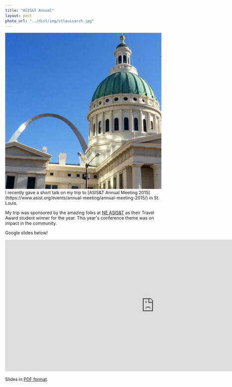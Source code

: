 ```yaml
---
title: "ASIS&T Annual"
layout: post
photo_url: "../dist/img/stlouisarch.jpg"
---
```



<img src="/dist/img/stlouisarch.jpg" alt="St. Louis Arch and Old Courthouse" class="image-right">
I recently gave a short talk on my trip to [ASIS&T Annual Meeting 2015](https://www.asist.org/events/annual-meeting/annual-meeting-2015/) in St. Louis.  

My trip was sponsored by the amazing folks at [NE ASIS&T](http://neasist.org/) as their Travel Award student winner for the year. This year's conference theme was on impact in the community.  

Google slides below!

<iframe src="https://docs.google.com/presentation/d/1inQhsnZflF7HdNx9fJLFbkL9iJYdP4E6z5nQHfjCHLE/embed?start=false&loop=false&delayms=3000" frameborder="0" width="960" height="425" allowfullscreen="true" mozallowfullscreen="true" webkitallowfullscreen="true"></iframe>


Slides in [PDF format](/dist/pdf/NEASISTTravelAwardPresentation.pdf).

